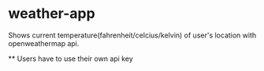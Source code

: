 # weather-app
 Shows current temperature(fahrenheit/celcius/kelvin) of user's location with openweathermap api.

** Users have to use their own api key
